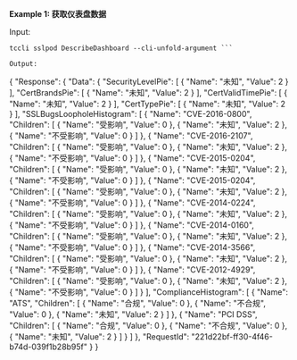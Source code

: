 **Example 1: 获取仪表盘数据**



Input: 

```
tccli sslpod DescribeDashboard --cli-unfold-argument ```

Output: 
```
{
    "Response": {
        "Data": {
            "SecurityLevelPie": [
                {
                    "Name": "未知",
                    "Value": 2
                }
            ],
            "CertBrandsPie": [
                {
                    "Name": "未知",
                    "Value": 2
                }
            ],
            "CertValidTimePie": [
                {
                    "Name": "未知",
                    "Value": 2
                }
            ],
            "CertTypePie": [
                {
                    "Name": "未知",
                    "Value": 2
                }
            ],
            "SSLBugsLoopholeHistogram": [
                {
                    "Name": "CVE-2016-0800",
                    "Children": [
                        {
                            "Name": "受影响",
                            "Value": 0
                        },
                        {
                            "Name": "未知",
                            "Value": 2
                        },
                        {
                            "Name": "不受影响",
                            "Value": 0
                        }
                    ]
                },
                {
                    "Name": "CVE-2016-2107",
                    "Children": [
                        {
                            "Name": "受影响",
                            "Value": 0
                        },
                        {
                            "Name": "未知",
                            "Value": 2
                        },
                        {
                            "Name": "不受影响",
                            "Value": 0
                        }
                    ]
                },
                {
                    "Name": "CVE-2015-0204",
                    "Children": [
                        {
                            "Name": "受影响",
                            "Value": 0
                        },
                        {
                            "Name": "未知",
                            "Value": 2
                        },
                        {
                            "Name": "不受影响",
                            "Value": 0
                        }
                    ]
                },
                {
                    "Name": "CVE-2015-0204",
                    "Children": [
                        {
                            "Name": "受影响",
                            "Value": 0
                        },
                        {
                            "Name": "未知",
                            "Value": 2
                        },
                        {
                            "Name": "不受影响",
                            "Value": 0
                        }
                    ]
                },
                {
                    "Name": "CVE-2014-0224",
                    "Children": [
                        {
                            "Name": "受影响",
                            "Value": 0
                        },
                        {
                            "Name": "未知",
                            "Value": 2
                        },
                        {
                            "Name": "不受影响",
                            "Value": 0
                        }
                    ]
                },
                {
                    "Name": "CVE-2014-0160",
                    "Children": [
                        {
                            "Name": "受影响",
                            "Value": 0
                        },
                        {
                            "Name": "未知",
                            "Value": 2
                        },
                        {
                            "Name": "不受影响",
                            "Value": 0
                        }
                    ]
                },
                {
                    "Name": "CVE-2014-3566",
                    "Children": [
                        {
                            "Name": "受影响",
                            "Value": 0
                        },
                        {
                            "Name": "未知",
                            "Value": 2
                        },
                        {
                            "Name": "不受影响",
                            "Value": 0
                        }
                    ]
                },
                {
                    "Name": "CVE-2012-4929",
                    "Children": [
                        {
                            "Name": "受影响",
                            "Value": 0
                        },
                        {
                            "Name": "未知",
                            "Value": 2
                        },
                        {
                            "Name": "不受影响",
                            "Value": 0
                        }
                    ]
                }
            ],
            "ComplianceHistogram": [
                {
                    "Name": "ATS",
                    "Children": [
                        {
                            "Name": "合规",
                            "Value": 0
                        },
                        {
                            "Name": "不合规",
                            "Value": 0
                        },
                        {
                            "Name": "未知",
                            "Value": 2
                        }
                    ]
                },
                {
                    "Name": "PCI DSS",
                    "Children": [
                        {
                            "Name": "合规",
                            "Value": 0
                        },
                        {
                            "Name": "不合规",
                            "Value": 0
                        },
                        {
                            "Name": "未知",
                            "Value": 2
                        }
                    ]
                }
            ]
        },
        "RequestId": "221d22bf-ff30-4f46-b74d-039f1b28b95f"
    }
}
```

